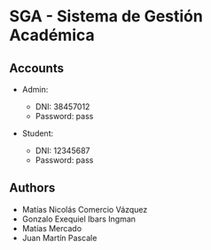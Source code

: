 # SGA - Sistema de Gestión Académica

## Accounts
- Admin:
  - DNI: 38457012
  - Password: pass
  
- Student:
  - DNI: 12345687
  - Password: pass

## Authors
- Matías Nicolás Comercio Vázquez
- Gonzalo Exequiel Ibars Ingman
- Matías Mercado
- Juan Martín Pascale


